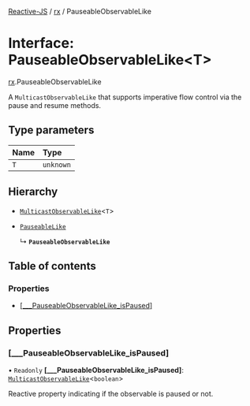[Reactive-JS](../README.md) / [rx](../modules/rx.md) / PauseableObservableLike

# Interface: PauseableObservableLike<T\>

[rx](../modules/rx.md).PauseableObservableLike

A `MulticastObservableLike` that supports imperative flow control
via the pause and resume methods.

## Type parameters

| Name | Type |
| :------ | :------ |
| `T` | `unknown` |

## Hierarchy

- [`MulticastObservableLike`](rx.MulticastObservableLike.md)<`T`\>

- [`PauseableLike`](util.PauseableLike.md)

  ↳ **`PauseableObservableLike`**

## Table of contents

### Properties

- [[\_\_\_PauseableObservableLike\_isPaused]](rx.PauseableObservableLike.md#[___pauseableobservablelike_ispaused])

## Properties

### [\_\_\_PauseableObservableLike\_isPaused]

• `Readonly` **[\_\_\_PauseableObservableLike\_isPaused]**: [`MulticastObservableLike`](rx.MulticastObservableLike.md)<`boolean`\>

Reactive property indicating if the observable is paused or not.
